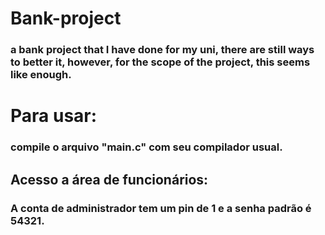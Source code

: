 # Bank-project
### a bank project that I have done for my uni, there are still ways to better it, however, for the scope of the project, this seems like enough.

# Para usar:
### compile o arquivo "main.c" com seu compilador usual.
## Acesso a área de funcionários:
### A conta de administrador tem um pin de 1 e a senha padrão é 54321.